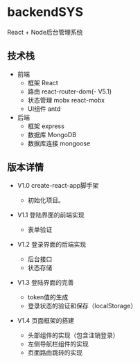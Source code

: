 <!--
 * @Description: In User Settings Edit
 * @Author: your name
 * @Date: 2019-10-19 22:24:35
 * @LastEditTime: 2019-10-27 09:19:36
 * @LastEditors: Please set LastEditors
 -->
# backendSYS
React + Node后台管理系统

## 技术栈
- 前端
    - 框架 React
    - 路由 react-router-dom(- V5.1)
    - 状态管理 mobx react-mobx
    - UI组件 antd
- 后端
    - 框架 express
    - 数据库 MongoDB
    - 数据库连接 mongoose

## 版本详情
- V1.0 create-react-app脚手架
    - 初始化项目。

- V1.1 登陆界面的前端实现
    - 表单验证

- V1.2 登录界面的后端实现
    - 后台接口
    - 状态存储

- V1.3 登陆界面的完善
    - token值的生成
    - 登录状态的验证和保存（localStorage）

- V1.4 页面框架的搭建
    - 头部组件的实现（包含注销登录）
    - 左侧导航栏组件的实现
    - 页面路由跳转的实现